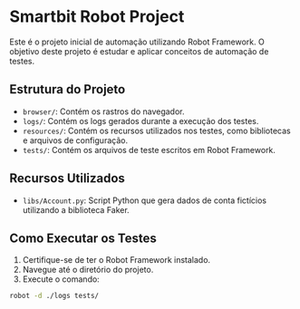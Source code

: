 # Smartbit Robot Project

Este é o projeto inicial de automação utilizando Robot Framework. O objetivo deste projeto é estudar e aplicar conceitos de automação de testes.

## Estrutura do Projeto

- `browser/`: Contém os rastros do navegador.
- `logs/`: Contém os logs gerados durante a execução dos testes.
- `resources/`: Contém os recursos utilizados nos testes, como bibliotecas e arquivos de configuração.
- `tests/`: Contém os arquivos de teste escritos em Robot Framework.

## Recursos Utilizados

- `libs/Account.py`: Script Python que gera dados de conta fictícios utilizando a biblioteca Faker.

## Como Executar os Testes

1. Certifique-se de ter o Robot Framework instalado.
2. Navegue até o diretório do projeto.
3. Execute o comando:

```sh
robot -d ./logs tests/